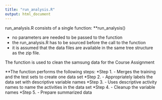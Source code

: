 ```yaml
---
title: "run_analysis.R"
output: html_document
---
```


run_analysis.R consists of a single function:
**run_analysis()
- no parameters are needed to be passed to the function
- the run_analysis.R has to be sourced before the call to the function
- it is assumed that the data files are available in the same tree structure
  as the zip file.

The function is used to clean the samsung data for the Course Assignment

**The function performs the following steps:
*Step 1. - Merges the training and the test sets to create one data set
*Step 2. - Appropriately labels the data set with descriptive variable names
*Step 3. - Uses descriptive activity names to name the activities in the data set
*Step 4. - Cleanup the variable names
*Step 5. - Prepare summarized data
